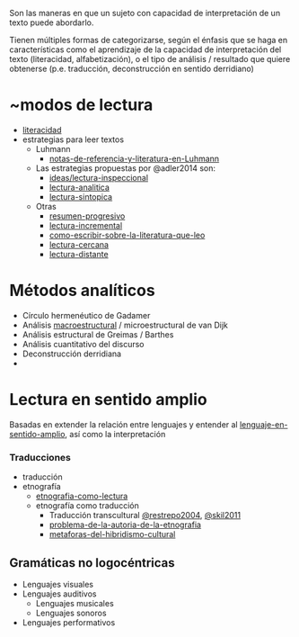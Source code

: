 Son las maneras en que un sujeto con capacidad de interpretación de un texto puede abordarlo.

Tienen múltiples formas de categorizarse, según el énfasis que se haga en características como el aprendizaje de la capacidad de interpretación del texto (literacidad, alfabetización), o el tipo de análisis / resultado que quiere obtenerse (p.e. traducción, deconstrucción en sentido derridiano)

# ~modos de lectura

* [literacidad](literacidad.md)
* estrategias para leer textos
  * Luhmann
    * [notas-de-referencia-y-literatura-en-Luhmann](notas-de-referencia-y-literatura-en-Luhmann.md)
  * Las estrategias propuestas por @adler2014 son:
    * [ideas/lectura-inspeccional](lectura-inspeccional.md)
    * [lectura-analitica](lectura-analitica.md)
    * [lectura-sintopica](lectura-sintopica.md)
  * Otras
    * [resumen-progresivo](resumen-progresivo.md)
    * [lectura-incremental](lectura-incremental.md)
    * [como-escribir-sobre-la-literatura-que-leo](como-escribir-sobre-la-literatura-que-leo.md)
    * [lectura-cercana](lectura-cercana.md)
    * [lectura-distante](lectura-distante.md)

# Métodos analíticos

* Círculo hermenéutico de Gadamer
* Análisis [macroestructural](https://en.wikipedia.org/wiki/Macrostructure_(linguistics)) / microestructural de van Dijk
* Análisis estructural de Greimas / Barthes
* Análisis cuantitativo del discurso
* Deconstrucción derridiana
* 

# Lectura en sentido amplio

Basadas en extender la relación entre lenguajes y entender al [lenguaje-en-sentido-amplio](lenguaje-en-sentido-amplio.md), así como la interpretación

### Traducciones

* traducción
* etnografía
  * [etnografia-como-lectura](etnografia-como-lectura.md)
  * etnografía como traducción
    * Traducción transcultural [@restrepo2004](@restrepo2004.md), [@skil2011](@skil2011.md)
    * [problema-de-la-autoria-de-la-etnografia](problema-de-la-autoria-de-la-etnografia.md)
    * [metaforas-del-hibridismo-cultural](metaforas-del-hibridismo-cultural.md)

## Gramáticas no logocéntricas

* Lenguajes visuales
* Lenguajes auditivos
  * Lenguajes musicales
  * Lenguajes sonoros
* Lenguajes performativos
